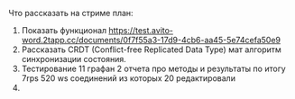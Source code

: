 Что рассказать на стриме план:
1. Показать функционал https://test.avito-word.2tapp.cc/documents/0f7f55a3-17d9-4cb6-aa45-5e74cefa50e9
2. Рассказать CRDT (Conflict-free Replicated Data Type) мат алгоритм синхронизации состояния. 
3. Тестирование 11 графан 2 отчета про методы и результаты по итогу 7rps 520 ws соединений из которых 20 редактировали
4. 
